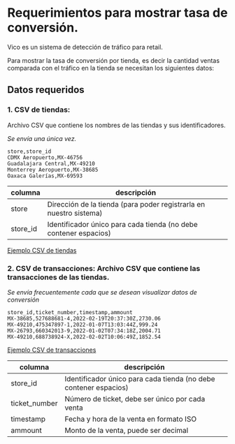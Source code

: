 # Requerimientos para mostrar tasa de conversión.

Vico es un sistema de detección de tráfico para retail.

Para mostrar la tasa de conversión por tienda, es decir la cantidad ventas comparada con el tráfico en la tienda se necesitan los siguientes datos:

## Datos requeridos

### 1. CSV de tiendas:

Archivo CSV que contiene los nombres de las tiendas y sus identificadores.

*Se envía una única vez.*

```csv
store,store_id
CDMX Aeropuerto,MX-46756
Guadalajara Central,MX-49210
Monterrey Aeropuerto,MX-38685
Oaxaca Galerías,MX-69593
```

| columna | descripción |
| --- | --- |
| store | Dirección de la tienda (para poder registrarla en nuestro sistema)  |
| store_id | Identificador único para cada tienda (no debe contener espacios) |

[Ejemplo CSV de tiendas](https://raw.githubusercontent.com/LyticaMx/conversion-rate-requirements/main/stores.csv)

### 2. CSV de transacciones: Archivo CSV que contiene las transacciones de las tiendas.

*Se envía frecuentemente cada que se desean visualizar datos de conversión*

```csv
store_id,ticket_number,timestamp,ammount
MX-38685,527688681-4,2022-02-19T20:37:30Z,2730.06
MX-49210,475347897-1,2022-01-07T13:03:44Z,999.24
MX-26793,660342013-9,2022-01-02T07:34:18Z,2004.71
MX-49210,688738924-X,2022-02-02T10:06:49Z,1852.54
```

[Ejemplo CSV de transacciones](https://raw.githubusercontent.com/LyticaMx/conversion-rate-requirements/main/transactions.csv)

| columna | descripción |
| --- | --- |
| store_id | Identificador único para cada tienda (no debe contener espacios) |
| ticket_number | Número de ticket, debe ser único por cada venta |
| timestamp | Fecha y hora de la venta en formato ISO |
| ammount | Monto de la venta, puede ser decimal |

